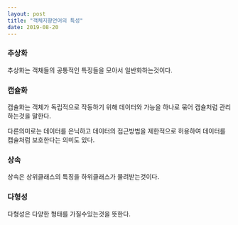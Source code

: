 ```yaml
---
layout: post
title: "객체지향언어의 특성"
date: 2019-08-20
---
```


### 추상화
추상화는 객채들의 공통적인 특징들을 모아서 일반화하는것이다.

### 캡슐화
캡슐화는 객체가 독립적으로 작동하기 위해 데이터와 가능을 하나로 묶어 캡슐처럼 관리하는것을 말한다.

다른의미로는 데이터를 은닉하고 데이터의 접근방법을 제한적으로 허용하여 데이터를 캡슐처럼 보호한다는 의미도 있다.

### 상속
상속은 상위클래스의 특징을 하위클래스가 물려받는것이다.

### 다형성
다형성은 다양한 형태를 가질수있는것을 뜻한다.